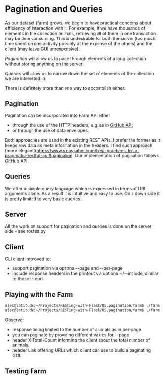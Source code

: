 # Pagination and Queries

As our dataset (farm) grows, we begin to have practical concerns about
efficiency of interaction with it. For example, If we have thousands of
elements in the collection animals, retrieving all of them in one transaction
may be time consuming.  This is undesirable for both the server (too much time
spent on one activity possibly at the expense of the others) and the client
(may leave GUI unresponsive).

_Pagination_ will allow us to page through elements of a long collection without
storing anything on the server.

_Queries_ will allow us to narrow down the set of elements of the collection we
are interested in.

There is definitely more than one way to accomplish either.  

## Pagination

Pagination can be incorporated into Farm API either

* through the use of the HTTP headers, e.g. as in [GitHub
API](https://developer.github.com/v3/#pagination);
* or through the use of data envelopes.

Both approaches are used in the existing REST APIs.  I prefer the former as it
keeps row data as meta information in the headers.  I find such approach [more
elegant](https://www.vinaysahni.com/best-practices-for-a-pragmatic-restful-api#pagination.
Our implementation of pagination follows [GitHub
API](https://developer.github.com/v3/guides/traversing-with-pagination/).

## Queries

We offer a simple query language which is expressed in terms of URI arguments
alone.  As a result it is intuitive and easy to use.  On a down side it is
pretty limited to very basic queries.

## Server

All the work on support for pagination and queries is done on the server side -
see routes.py

## Client

CLI client improved to:

* support pagination via options --page and --per-page
* include response headers in the printout via options -i/--include, similar to
those in curl.

## Playing with the Farm

```bash
alex@latitude:~/Projects/RESTing-with-Flask/05.pagination/farm$ ./farm -v -i get --page=3 --per-page=5 /api/v1/animal
alex@latitude:~/Projects/RESTing-with-Flask/05.pagination/farm$ ./farm -v -i animal get --page=2 --per-page=3 all
```

Observe:

* response being limited to the number of animals as in per-page
* you can paginate by providing different values for --page
* header X-Total-Count informing the client about the total number of animals.
* header Link offering URLs which client can use to build a paginating GUI.

## Testing Farm

